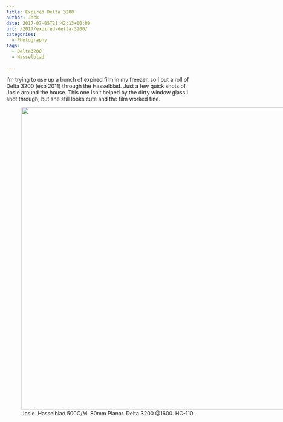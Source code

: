 ```yaml
---
title: Expired Delta 3200
author: Jack
date: 2017-07-05T21:42:13+00:00
url: /2017/expired-delta-3200/
categories:
  - Photography
tags:
  - Delta3200
  - Hasselblad

---
```

I’m trying to use up a bunch of expired film in my freezer, so I put a roll of Delta 3200 (exp 2011) through the Hasselblad. Just a few quick shots of Josie around the house. This one isn’t helped by the dirty window glass I shot through, but she still looks cute and the film worked fine.

<figure id="attachment_306" style="width: 792px" class="wp-caption alignnone"><img class="size-full wp-image-306" src="/img/2017/11/2017-07-05_josie.jpg" alt="" width="792" height="800" /><figcaption class="wp-caption-text">Josie. Hasselblad 500C/M. 80mm Planar. Delta 3200 @1600. HC-110.</figcaption></figure>